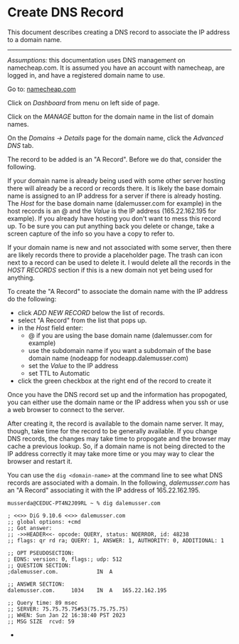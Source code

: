 # Create DNS Record

This document describes creating a DNS record to associate the IP address to a domain name.

---
*Assumptions:* this documentation uses DNS management on namecheap.com. It is assumed you have an account with namecheap, are logged in, and 
have a registered domain name to use.

Go to: [namecheap.com](https://www.namecheap.com/)

Click on *Dashboard* from menu on left side of page.

Click on the *MANAGE* button for the domain name in the list of domain names.

On the *Domains -> Details* page for the domain name, click the *Advanced DNS* tab.

The record to be added is an "A Record". Before we do that, consider the following. 

If your domain name is already being used with some other server hosting there will already be a record or records there. It is likely 
the base domain name is assigned to an IP address for a server if there is already hosting. The *Host* for the base domain name 
(dalemusser.com for example) in the host records is an @ and the *Value* is the IP address (165.22.162.195 for example). If you already 
have hosting you don't want to mess this record up. To be sure you can put anything back you delete or change, take a screen capture of 
the info so you have a copy to refer to.

If your domain name is new and not associated with some server, then there are likely records there to provide a placeholder page.
The trash can icon next to a record can be used to delete it. I would delete all the records in the *HOST RECORDS* section if this is
a new domain not yet being used for anything.

To create the "A Record" to associate the domain name with the IP address do the following:

* click *ADD NEW RECORD* below the list of records.
* select "A Record" from the list that pops up.
* in the *Host* field enter:
  * @ if you are using the base domain name (dalemusser.com for example)
  * use the subdomain name if you want a subdomain of the base domain name (nodeapp for nodeapp.dalemusser.com) 
  * set the *Value* to the IP address
  * set TTL to Automatic
* click the green checkbox at the right end of the record to create it

Once you have the DNS record set up and the information has propogated, you can either use the domain name or the IP address when you ssh or use a web 
browser to connect to the server.

After creating it, the record is available to the domain name server. It may, though, take time for the record to be generally available.
If you change DNS records, the changes may take time to propogate and the browser may cache a previous lookup. So, if a domain name is not being
directed to the IP address correctly it may take more time or you may way to clear the browser and restart it.

You can use the ```dig <domain-name>``` at the command line to see what DNS records are associated with a domain. In the following, *dalemusser.com*
has an "A Record" associating it with the IP address of 165.22.162.195.

```
musserda@CEDUC-PT4N2J09RL ~ % dig dalemusser.com

; <<>> DiG 9.10.6 <<>> dalemusser.com
;; global options: +cmd
;; Got answer:
;; ->>HEADER<<- opcode: QUERY, status: NOERROR, id: 48238
;; flags: qr rd ra; QUERY: 1, ANSWER: 1, AUTHORITY: 0, ADDITIONAL: 1

;; OPT PSEUDOSECTION:
; EDNS: version: 0, flags:; udp: 512
;; QUESTION SECTION:
;dalemusser.com.			IN	A

;; ANSWER SECTION:
dalemusser.com.		1034	IN	A	165.22.162.195

;; Query time: 89 msec
;; SERVER: 75.75.75.75#53(75.75.75.75)
;; WHEN: Sun Jan 22 16:38:40 PST 2023
;; MSG SIZE  rcvd: 59

```


  * 



